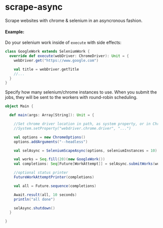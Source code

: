 # scrape-async

Scrape websites with chrome & selenium in an asyncronous fashion. 

#### Example:

Do your selenium work inside of `execute` with side effects:

```scala
class GoogleWork extends SeleniumWork {
  override def execute(webDriver: ChromeDriver): Unit = {
    webDriver.get("https://www.google.com")

    val title = webDriver.getTitle
    //...
  }
}
```

Specify how many selenium/chrome instances to use. When you submit the jobs, they will be sent to the workers with round-robin scheduling. 
```scala
object Main {

  def main(args: Array[String]): Unit = {

    //Set chrome driver location in path, as system property, or in ChromeOptions
    //System.setProperty("webdriver.chrome.driver", "...")

    val options = new ChromeOptions()
    options.addArguments("--headless")

    val selAsync = SeleniumScapeAsync(options, seleniumInstances = 10)

    val works = Seq.fill(20)(new GoogleWork())
    val completions: Seq[Future[WorkAttempt]] = selAsync.submitWorks(works)

    //optional status printer
    FutureWorkAttemptPrinter(completions)

    val all = Future.sequence(completions)

    Await.result(all, 10 seconds)
    println("all done")

    selAsync.shutdown()
  }

}

```

